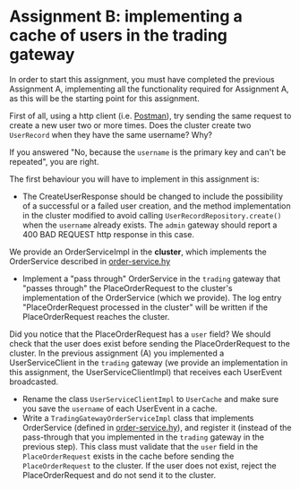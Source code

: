 # Assignment B: implementing a cache of users in the trading gateway

In order to start this assignment, you must have completed the previous Assignment A, implementing
all the functionality required for Assignment A, as this will be the starting point for this assignment.

First of all, using a http client (i.e. [Postman](https://www.postman.com/)), try sending the same request
to create a new user two or more times. Does the cluster create two `UserRecord` when they have
the same username? Why?


If you answered "No, because the `username` is the primary key and can't be repeated", you are right.

The first behaviour you will have to implement in this assignment is:

- The CreateUserResponse should be changed to include the possibility of a successful or a failed user creation,
   and the method implementation in the cluster modified to avoid calling `UserRecordRepository.create()` when
   the `username` already exists. The `admin` gateway should report a 400 BAD REQUEST http response in this case.


We provide an OrderServiceImpl in the **cluster**, which implements the OrderService described in [order-service.hy](code/assignment_b/engine/api/src/main/resources/order-service.hy)

- Implement a "pass through" OrderService in the `trading` gateway that "passes through"
  the PlaceOrderRequest to the cluster's implementation of the OrderService (which we provide).
  The log entry "PlaceOrderRequest processed in the cluster" will be written if the PlaceOrderRequest reaches the cluster.


Did you notice that the PlaceOrderRequest has a `user` field? We should check that the user does exist before sending the
PlaceOrderRequest to the cluster. In the previous assignment (A) you implemented a UserServiceClient in the `trading` gateway
(we provide an implementation in this assignment, the UserServiceClientImpl) that receives each UserEvent broadcasted.

- Rename the class `UserServiceClientImpl` to `UserCache` and make sure you save the `username` of each UserEvent in a cache.
- Write a `TradingGatewayOrderServiceImpl` class that implements OrderService (defined in [order-service.hy](code/assignment_b/trading/api/src/main/resources/order-service.hy)), and register it (instead of the pass-through that you
  implemented in the `trading` gateway in the previous step). This class must validate that the `user` field in the `PlaceOrderRequest` exists in the cache
  before sending the `PlaceOrderRequest` to the cluster. If the user does not exist, reject the PlaceOrderRequest and do not send it to the cluster.
